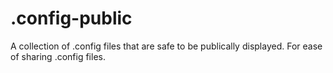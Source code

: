 # .config-public
A collection of .config files that are safe to be publically displayed. 
For ease of sharing .config files.
